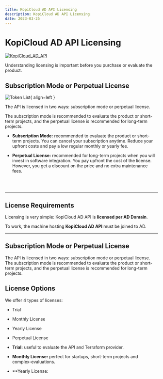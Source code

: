 ```yaml
---
title: KopiCloud AD API Licensing
description: KopiCloud AD API Licensing
date: 2023-03-25
---
```


# KopiCloud AD API Licensing
[![KopiCloud_AD_API](https://img.shields.io/badge/kopiCloud_ad-v1.0+-blueviolet.svg)](https://www.kopicloud-ad-api.com)

Understanding licensing is important before you purchase or evaluate the product.

## Subscription Mode or Perpetual License
    
![Token List](https://help.kopicloud-ad-api.com/assets/docs/license-subscription.png){ align=left }

The API is licensed in two ways: subscription mode or perpetual license.

The subscription mode is recommended to evaluate the product or short-term projects, and the perpetual license is recommended for long-term projects.

- **Subscription Mode:** recommended to evaluate the product or short-term projects. You can cancel your subscription anytime. Reduce your upfront costs and pay a low regular monthly or yearly fee.

- **Perpetual License:** recommended for long-term projects when you will invest in software integration. You pay upfront the cost of the license. However, you get a discount on the price and no extra maintenance fees.

<br /><br />





-----

## License Requirements

Licensing is very simple: KopiCloud AD API is **licensed per AD Domain**. 

To work, the machine hosting **KopiCloud AD API** must be joined to AD.

----

## Subscription Mode or Perpetual License

The API is licensed in two ways: subscription mode or perpetual license.
The subscription mode is recommended to evaluate the product or short-term projects, and the perpetual license is recommended for long-term projects.


## License Options

We offer 4 types of licenses:

- Trial
- Monthly License
- Yearly License
- Perpetual License



- **Trial:** useful to evaluate the API and Terraform provider.
- **Monthly License:** perfect for startups, short-term projects and complex-evaluations.
- **Yearly License:
